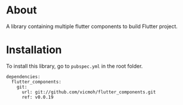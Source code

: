 # About

A library containing multiple flutter components to build
Flutter project.

# Installation

To install this library, go to `pubspec.yml` in
the root folder.

```
dependencies:
  flutter_components:
    git:
      url: git://github.com/vicmoh/flutter_components.git
      ref: v0.0.19
```

